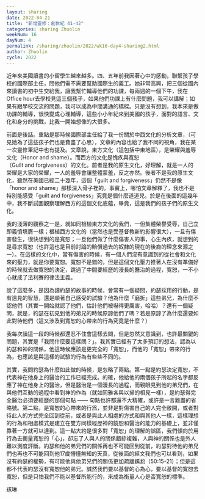 ```yaml
---
layout: sharing
date: 2022-04-21
title: "新增靈修：創世紀 41-42"
categories: sharing Zhuolin
weekNum: 16
dayNum: 4
permalink: /sharing/zhuolin/2022/wk16-day4-sharing2.html
author: Zhuolin
cycle: 2022
---  
```


近年來美國讀書的小留學生越來越多。四、五年前我因著心中的感動，聯繫孩子學校的國際部主任，問他們需不需要幫助國際生的義工。她非常高興，把三個從國內來讀書的初中生交給我，讓我幫忙輔導他們的功課，每兩週的一個下午，我在Office hour去學校見這三個孩子，如果他們功課上有什麼問題，我可以講解；如果有跟學校交流的問題，我可以成為中間溝通的橋樑。只是沒有想到，我本來是做功課的輔導，很快變成心理輔導，這些小小年紀來到美國的孩子，面對的語言、文化和身分的挑戰，比我一開始想像的大很多。

前面是後話。重點是那時候國際部主任給了我一份關於中西文化的分析文章，（可見她為了這些孩子們也是費盡了心思），文章的內容也給了我不同的視角，我在某一次靈修筆記中也有提及。文章說，東方文化（這包括中東地區），是榮耀與羞辱文化（Honor and shame）。而西方的文化是愧疚與寬恕（Guilt and forgiveness）的文化。前者是我的原生文化，好理解，就是一人的榮耀是大家的榮耀，一人的羞辱會讓整體蒙羞，反之亦然。後者不是我的原生文化，雖然在美國已經二十幾年，這個「guilt and forgiveness」仍然不是像「honor and shame」那樣深入骨子裡的。事實上，哪怕文章解釋了，我也不是特別能感受「guilt and forgiveness」究竟是個什麼道道兒。於是在後面的這幾年中，我不斷試圖觀察理解西方的這個文化底蘊，畢竟，這是我們的孩子們的原生文化。

我的淺薄的觀察之一是，就如同根植東方文化的我們，一但集體榮譽受辱，自己立即義憤填膺一樣；根植西方文化的（當然也是受基督教新約影響很大），一旦有傷害發生，很快想到的是寬恕；一旦他們做了什麼傷害人的事，心生內疚，就想到的是尋求寬恕（也許這也是目前討論的賠償過去的奴隸的現在的後裔的理念來源之一）。在這樣的文化中，當有傷害的時候，有一個人們沒有意識到的從社會和文化來的壓力，就是你要寬恕。寬恕不是錯的，但是這個文化壓力推著人在沒有準備好的時候就去做寬恕的決定，跳過了中間要經歷的漫長的醫治的過程，寬恕，一不小心就成了法利賽的律法主義。

說了這麼多，是因為讀約瑟的故事的時候，會常有一個疑問，約瑟採用的行動，是有遠見的智慧，還是順著自己感受的試驗？他為什麼「磨折」這些弟兄，為什麼不認他們（其實一開始就認了他們，估計他們被嚇得更厲害，哈哈）？還有一個疑問，就是，約瑟在初見到他的弟兄的時候原諒他們了嗎？若是原諒了為什麼還要如此對待他們（這又涉及到寬恕的心帶來的行為究竟是什麼？）

我每次讀這一段的時候都還忍不住會這樣去問，但是忽然又意識到，也許最關鍵的問題，其實是「我問什麼要這樣問？」。我其實已經有了太多預訂的想法，認為以約瑟和神的關係，他這時候應該是更完全的「寬恕」，而他的「寬恕」帶來的行為，也應該是與這樣的試驗的行為有些些不同的。

其實，我問約瑟為什麼如此做的時候，是忽略了兩點。第一點是約瑟決定寬恕，不代表神在他身上的醫治的工作已經完成。的確，他給他的兩個孩子所起的名字都反應了神在他身上的醫治，但是醫治是一個漫長的過程，而親眼見到他的弟兄們，在與他們互動的過程中看到神的作為（就如同雅各與以掃的相見一樣），是約瑟得完全醫治必須要經歷的那個句點 —— 句點也許都還不大精確，或許是一言難盡的省略號。第二點，是寬恕的心帶來的行爲，並非是對傷害自己的人完全敞開，或者對待此人的方式完全回到從前，或者是與此人相處的方式和與其他人一樣，這樣理想的行為和相處模式是建立在雙方同樣經歷神的饒恕和醫治的能力的基礎上，並非僅靠著一方就可以達到。這一點大約是很多對「寬恕」的理解的誤區，我們傾向於用行為去衡量寬恕的「心」，卻忘了人與人的關係錯綜複雜，人與神的關係也是外人難以測度評斷。約瑟和他的弟兄們的關係再也不可能回到從前，約瑟對待他的弟兄們也再也不可能回到他17歲懵懂無知的天真，從後面的經文我們也可以看到，如果沒有約瑟的權勢，有可能他與他弟兄們的關係更加疏離尷尬（50:15-21）；但是這都不代表約瑟沒有寬恕他的弟兄。誠然我們要以基督的心為心，要以基督的寬恕去寬恕，但是只怕我們不能以基督所能行的，來成為衡量人心是否寬恕的標準。

琢琳
